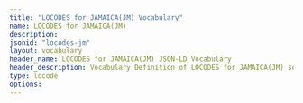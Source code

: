 ```yaml
---
title: "LOCODES for JAMAICA(JM) Vocabulary"
name: LOCODES for JAMAICA(JM) 
description: 
jsonid: "locodes-jm"
layout: vocabulary
header_name: LOCODES for JAMAICA(JM) JSON-LD Vocabulary
header_description: Vocabulary Definition of LOCODES for JAMAICA(JM) semantics in HTML format. JSON-LD format is available at [locodes-jm.jsonld](/vocabulary/locodes-jm.jsonld)
type: locode
options:
---
```

